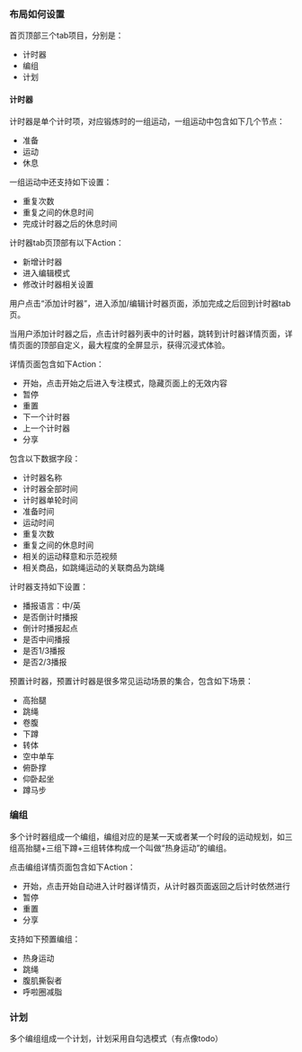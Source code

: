 ### 布局如何设置

首页顶部三个tab项目，分别是：

- 计时器
- 编组
- 计划

#### 计时器

计时器是单个计时项，对应锻炼时的一组运动，一组运动中包含如下几个节点：

- 准备
- 运动
- 休息

一组运动中还支持如下设置：

- 重复次数
- 重复之间的休息时间
- 完成计时器之后的休息时间

计时器tab页顶部有以下Action：

- 新增计时器
- 进入编辑模式
- 修改计时器相关设置

用户点击“添加计时器”，进入添加/编辑计时器页面，添加完成之后回到计时器tab页。

当用户添加计时器之后，点击计时器列表中的计时器，跳转到计时器详情页面，详情页面的顶部自定义，最大程度的全屏显示，获得沉浸式体验。

详情页面包含如下Action：

- 开始，点击开始之后进入专注模式，隐藏页面上的无效内容
- 暂停
- 重置
- 下一个计时器
- 上一个计时器
- 分享

包含以下数据字段：

- 计时器名称
- 计时器全部时间
- 计时器单轮时间
- 准备时间
- 运动时间
- 重复次数
- 重复之间的休息时间
- 相关的运动释意和示范视频
- 相关商品，如跳绳运动的关联商品为跳绳

计时器支持如下设置：

- 播报语言：中/英
- 是否倒计时播报
- 倒计时播报起点
- 是否中间播报
- 是否1/3播报
- 是否2/3播报

预置计时器，预置计时器是很多常见运动场景的集合，包含如下场景：

- 高抬腿
- 跳绳
- 卷腹
- 下蹲
- 转体
- 空中单车
- 俯卧撑
- 仰卧起坐
- 蹲马步

### 编组

多个计时器组成一个编组，编组对应的是某一天或者某一个时段的运动规划，如三组高抬腿+三组下蹲+三组转体构成一个叫做“热身运动”的编组。

点击编组详情页面包含如下Action：

- 开始，点击开始自动进入计时器详情页，从计时器页面返回之后计时依然进行
- 暂停
- 重置
- 分享

支持如下预置编组：

- 热身运动
- 跳绳
- 腹肌撕裂者
- 呼啦圈减脂

### 计划

多个编组组成一个计划，计划采用自勾选模式（有点像todo）
